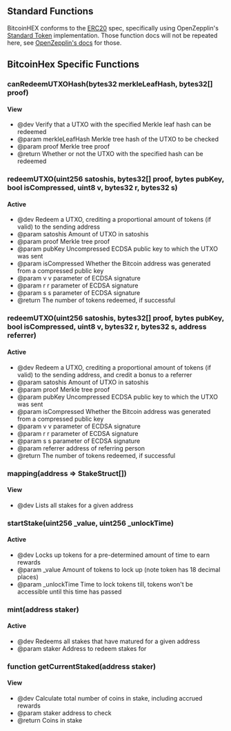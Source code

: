 ## Standard Functions
BitcoinHEX conforms to the [ERC20](https://github.com/ethereum/EIPs/issues/20) spec, specifically using OpenZepplin's [Standard Token](https://openzeppelin.org/api/docs/token_ERC20_StandardToken.html) implementation. Those function docs will not be repeated here, see [OpenZepplin's docs](https://openzeppelin.org/api/docs/token_ERC20_StandardToken.html) for those.

## BitcoinHex Specific Functions

### canRedeemUTXOHash(bytes32 merkleLeafHash, bytes32[] proof)
#### View
* @dev Verify that a UTXO with the specified Merkle leaf hash can be redeemed
* @param merkleLeafHash Merkle tree hash of the UTXO to be checked
* @param proof Merkle tree proof
* @return Whether or not the UTXO with the specified hash can be redeemed

### redeemUTXO(uint256 satoshis, bytes32[] proof, bytes pubKey, bool isCompressed, uint8 v, bytes32 r, bytes32 s)
#### Active
* @dev Redeem a UTXO, crediting a proportional amount of tokens (if valid) to the sending address
* @param satoshis Amount of UTXO in satoshis
* @param proof Merkle tree proof
* @param pubKey Uncompressed ECDSA public key to which the UTXO was sent
* @param isCompressed Whether the Bitcoin address was generated from a compressed public key
* @param v v parameter of ECDSA signature
* @param r r parameter of ECDSA signature
* @param s s parameter of ECDSA signature
* @return The number of tokens redeemed, if successful

### redeemUTXO(uint256 satoshis, bytes32[] proof, bytes pubKey, bool isCompressed, uint8 v, bytes32 r, bytes32 s, address referrer)
#### Active
* @dev Redeem a UTXO, crediting a proportional amount of tokens (if valid) to the sending address, and credit a bonus to a referrer
* @param satoshis Amount of UTXO in satoshis
* @param proof Merkle tree proof
* @param pubKey Uncompressed ECDSA public key to which the UTXO was sent
* @param isCompressed Whether the Bitcoin address was generated from a compressed public key
* @param v v parameter of ECDSA signature
* @param r r parameter of ECDSA signature
* @param s s parameter of ECDSA signature
* @param referrer address of referring person
* @return The number of tokens redeemed, if successful

### mapping(address => StakeStruct[])
#### View
* @dev Lists all stakes for a given address

### startStake(uint256 _value, uint256 _unlockTime)
#### Active
* @dev Locks up tokens for a pre-determined amount of time to earn rewards
* @param _value Amount of tokens to lock up (note token has 18 decimal places)
* @param _unlockTime Time to lock tokens till, tokens won't be accessible until this time has passed

### mint(address staker)
#### Active
* @dev Redeems all stakes that have matured for a given address
* @param staker Address to redeem stakes for

### function getCurrentStaked(address staker)
#### View
* @dev Calculate total number of coins in stake, including accrued rewards
* @param staker address to check
* @return Coins in stake
